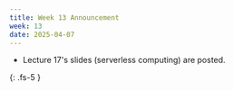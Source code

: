 ```yaml
---
title: Week 13 Announcement
week: 13
date: 2025-04-07
---
```


* Lecture 17's slides (serverless computing) are posted.

{: .fs-5 }
